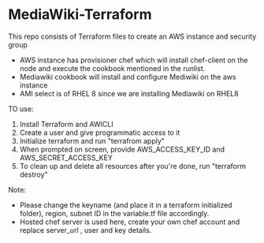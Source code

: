 # MediaWiki-Terraform

This repo consists of Terraform files to create an AWS instance and security group

- AWS instance has provisioner chef which will install chef-client on the node and execute the cookbook mentioned in the runlist.
- Mediawiki cookbook will install and configure Mediwiki on the aws instance
- AMI select is of RHEL 8 since we are installing Mediawiki on RHEL8

TO use:
1. Install Terraform and AWICLI
2. Create a user and give programmatic access to it
3. Initialize terraform and run "terrafrom apply"
4. When prompted on screen, provide AWS_ACCESS_KEY_ID and AWS_SECRET_ACCESS_KEY
5. To clean up and delete all resources after you're done, run "terraform destroy"

Note:
- Please change the keyname (and place it in a terraform initialized folder), region, subnet ID in the variable.tf file accordingly.
- Hosted chef server is used here, create your own chef account and replace server_url , user and key details.
